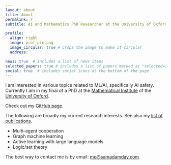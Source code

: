 ```yaml
---
layout: about
title: About
permalink: /
subtitle: AI and Mathematics PhD Researcher at the University of Oxford

profile:
  align: right
  image: prof_pic.png
  image_circular: true # crops the image to make it circular
  address:

news: true  # includes a list of news items
selected_papers: true # includes a list of papers marked as "selected={true}"
social: true  # includes social icons at the bottom of the page
---
```


I am interested in various topics related to ML/AI, specifically AI safety. Currently I am in my final of a PhD at the [Mathematical Institute](https://www.maths.ox.ac.uk/) of the [University of Oxford](https://www.ox.ac.uk/).

Check out my [GitHub page](https://github.com/SamAdamDay).

The following are broadly my current research interests. See also my [list of publications](/publications).
- Multi-agent cooperation
- Graph machine learning
- Active learning with large language models
- Logic/set theory

The best way to contact me is by email: [me@samadamday.com](mailto:me@samadamday.com).